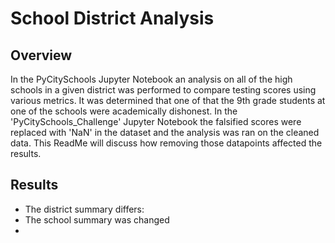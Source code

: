 # School District Analysis
## Overview
In the PyCitySchools Jupyter Notebook an analysis on all of the high schools in a given district was performed to compare testing scores using various metrics. It was determined that one of that the 9th grade students at one of the schools were academically dishonest. In the 'PyCitySchools_Challenge' Jupyter Notebook the falsified scores were replaced with 'NaN' in the dataset and the analysis was ran on the cleaned data. This ReadMe will discuss how removing those datapoints affected the results.
## Results
* The district summary differs:
* The school summary was changed
* 
